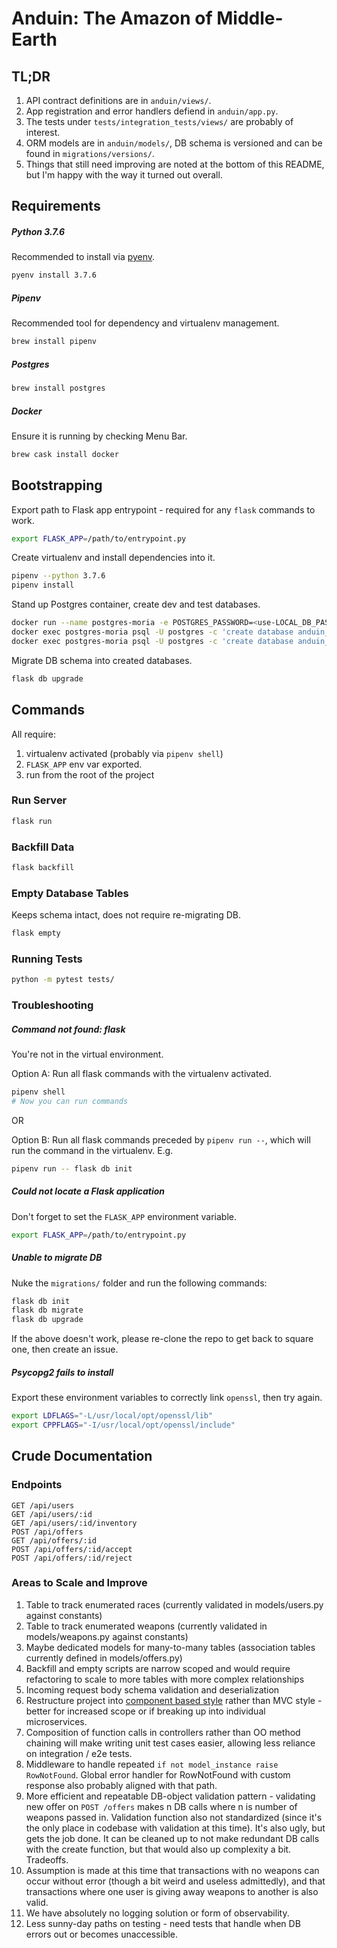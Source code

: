 # Anduin: The Amazon of Middle-Earth

## TL;DR
1. API contract definitions are in `anduin/views/`.
2. App registration and error handlers defiend in `anduin/app.py`.
3. The tests under `tests/integration_tests/views/` are probably of interest.
4. ORM models are in `anduin/models/`, DB schema is versioned and can be found in `migrations/versions/`.
5. Things that still need improving are noted at the bottom of this README, but I'm happy with the way it turned out overall.

## Requirements

##### Python 3.7.6
Recommended to install via [pyenv](https://github.com/pyenv/pyenv).
```bash
pyenv install 3.7.6
```

##### Pipenv
Recommended tool for dependency and virtualenv management.
```bash
brew install pipenv
```

##### Postgres
```bash
brew install postgres
```

##### Docker
Ensure it is running by checking Menu Bar.
```bash
brew cask install docker
```

## Bootstrapping

Export path to Flask app entrypoint - required for any `flask` commands to work.
```bash
export FLASK_APP=/path/to/entrypoint.py
```

Create virtualenv and install dependencies into it.
```bash
pipenv --python 3.7.6
pipenv install
```

Stand up Postgres container, create dev and test databases.
```bash
docker run --name postgres-moria -e POSTGRES_PASSWORD=<use-LOCAL_DB_PASSWORD-from-config.py> -p 5432:5432 -d postgres
docker exec postgres-moria psql -U postgres -c 'create database anduin_dev;'
docker exec postgres-moria psql -U postgres -c 'create database anduin_test;'
```

Migrate DB schema into created databases.
```bash
flask db upgrade
```

## Commands
All require:
1. virtualenv activated (probably via `pipenv shell`)
2. `FLASK_APP` env var exported.
3. run from the root of the project

### Run Server
```bash
flask run
```

### Backfill Data
```bash
flask backfill
```

### Empty Database Tables
Keeps schema intact, does not require re-migrating DB.
```bash
flask empty
```

### Running Tests

```bash
python -m pytest tests/
```


### Troubleshooting

##### Command not found: flask
You're not in the virtual environment.

Option A: Run all flask commands with the virtualenv activated.
```bash
pipenv shell
# Now you can run commands
```

OR

Option B: Run all flask commands preceded by `pipenv run --`, which will run the command in the virtualenv. E.g.
```bash
pipenv run -- flask db init
```

##### Could not locate a Flask application
Don't forget to set the `FLASK_APP` environment variable.
```bash
export FLASK_APP=/path/to/entrypoint.py
```

##### Unable to migrate DB
Nuke the `migrations/` folder and run the following commands:
```bash
flask db init
flask db migrate
flask db upgrade
```

If the above doesn't work, please re-clone the repo to get back to square one, then create an issue.

##### Psycopg2 fails to install
Export these environment variables to correctly link `openssl`, then try again.
```bash
export LDFLAGS="-L/usr/local/opt/openssl/lib"
export CPPFLAGS="-I/usr/local/opt/openssl/include"
```

## Crude Documentation

### Endpoints
```
GET /api/users
GET /api/users/:id
GET /api/users/:id/inventory
POST /api/offers
GET /api/offers/:id
POST /api/offers/:id/accept
POST /api/offers/:id/reject
```

### Areas to Scale and Improve
1. Table to track enumerated races (currently validated in models/users.py against constants)
2. Table to track enumerated weapons (currently validated in models/weapons.py against constants)
3. Maybe dedicated models for many-to-many tables (association tables currently defined in models/offers.py)
4. Backfill and empty scripts are narrow scoped and would require refactoring to scale to more tables with more complex relationships
5. Incoming request body schema validation and deserialization
6. Restructure project into [component based style](https://github.com/goldbergyoni/nodebestpractices/blob/master/sections/projectstructre/breakintcomponents.md) rather than MVC style - better for increased scope or if breaking up into individual microservices.
7. Composition of function calls in controllers rather than OO method chaining will make writing unit test cases easier, allowing less reliance on integration / e2e tests.
8. Middleware to handle repeated `if not model_instance raise RowNotFound`. Global error handler for RowNotFound with custom response also probably aligned with that path.
9. More efficient and repeatable DB-object validation pattern - validating new offer on `POST /offers` makes n DB calls where n is number of weapons passed in. Validation function also not standardized (since it's the only place in codebase with validation at this time). It's also ugly, but gets the job done. It can be cleaned up to not make redundant DB calls with the create function, but that would also up complexity a bit. Tradeoffs.
10. Assumption is made at this time that transactions with no weapons can occur without error (though a bit weird and useless admittedly), and that transactions where one user is giving away weapons to another is also valid.
11. We have absolutely no logging solution or form of observability.
12. Less sunny-day paths on testing - need tests that handle when DB errors out or becomes unaccessible.
